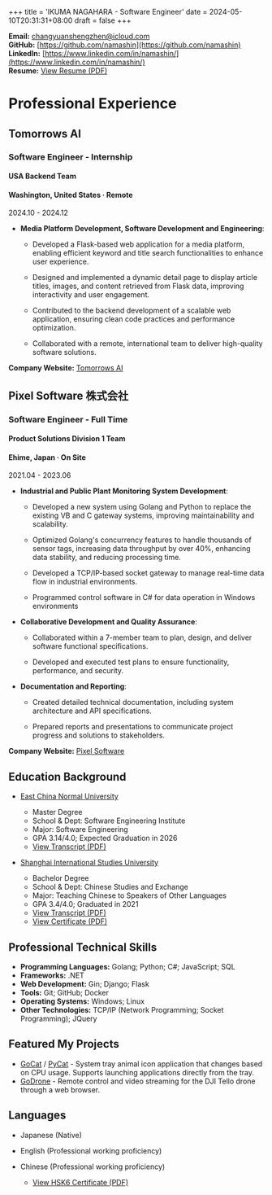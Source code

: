 +++
title = 'IKUMA NAGAHARA - Software Engineer'
date = 2024-05-10T20:31:31+08:00
draft = false
+++

**Email:** [changyuanshengzhen@icloud.com](mailto:changyuanshengzhen@icloud.com)  
**GitHub:** [https://github.com/namashin](https://github.com/namashin)  
**LinkedIn:** [https://www.linkedin.com/in/namashin/](https://www.linkedin.com/in/namashin/)  
**Resume:** [View Resume (PDF)](/materials/NagaharaIkuma_Resume.pdf)

# Professional Experience

## Tomorrows AI
### Software Engineer - Internship
#### USA Backend Team
#### Washington, United States · Remote

2024.10 - 2024.12

- **Media Platform Development, Software Development and Engineering**:

  - Developed a Flask-based web application for a media platform, enabling efficient keyword and title search functionalities to enhance user experience.

  - Designed and implemented a dynamic detail page to display article titles, images, and content retrieved from Flask data, improving interactivity and user engagement.

  - Contributed to the backend development of a scalable web application, ensuring clean code practices and performance optimization.

  - Collaborated with a remote, international team to deliver high-quality software solutions.

**Company Website:** [Tomorrows AI](https://www.tomorrowsai.org/)

## Pixel Software 株式会社
### Software Engineer - Full Time
#### Product Solutions Division 1 Team
#### Ehime, Japan · On Site

2021.04 - 2023.06

- **Industrial and Public Plant Monitoring System Development**:
  - Developed a new system using Golang and Python to replace the existing VB and C gateway
    systems, improving maintainability and scalability.

  - Optimized Golang's concurrency features to handle thousands of sensor tags, increasing data
    throughput by over 40%, enhancing data stability, and reducing processing time.
  
  - Developed a TCP/IP-based socket gateway to manage real-time data flow in industrial
    environments.
  
  - Programmed control software in C# for data operation in Windows environments

- **Collaborative Development and Quality Assurance**:
  - Collaborated within a 7-member team to plan, design, and deliver software functional specifications.

  - Developed and executed test plans to ensure functionality, performance, and security.

- **Documentation and Reporting**:
  - Created detailed technical documentation, including system architecture and API specifications.
  
  - Prepared reports and presentations to communicate project progress and solutions to stakeholders.

**Company Website:** [Pixel Software](https://www.pixelsoft.co.jp/pc/index.html)

## Education Background

- [East China Normal University](https://www.ecnu.edu.cn/)  
  - Master Degree
  - School & Dept: Software Engineering Institute
  - Major: Software Engineering
  - GPA 3.14/4.0; Expected Graduation in 2026
  - [View Transcript (PDF)](/materials/transcript-master-en.pdf)

- [Shanghai International Studies University](https://www.shisu.edu.cn/)  
  - Bachelor Degree
  - School & Dept: Chinese Studies and Exchange
  - Major: Teaching Chinese to Speakers of Other Languages
  - GPA 3.4/4.0; Graduated in 2021
  - [View Transcript (PDF)](/materials/transcript-bachelor-en.pdf)
  - [View Certificate (PDF)](/materials/certificate-bachelor.pdf)

## Professional Technical Skills

- **Programming Languages:** Golang; Python; C#; JavaScript; SQL
- **Frameworks:** .NET
- **Web Development:** Gin; Django; Flask
- **Tools:** Git; GitHub; Docker
- **Operating Systems:** Windows; Linux
- **Other Technologies:** TCP/IP (Network Programming; Socket Programming); JQuery 

## Featured My Projects

- [GoCat](https://github.com/namashin/GoCat) / [PyCat](https://github.com/namashin/PyCat) - System tray animal icon application that changes based on CPU usage. Supports launching applications directly from the tray.
- [GoDrone](https://github.com/namashin/GoDrone) - Remote control and video streaming for the DJI Tello drone through a web browser.

## Languages

- Japanese (Native)

- English (Professional working proficiency)

- Chinese (Professional working proficiency)  
  - [View HSK6 Certificate (PDF)](/materials/hsk6_certificate.pdf)
